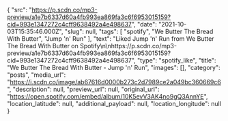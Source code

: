 {
  "src": "https://p.scdn.co/mp3-preview/a1e7b6337d60a4fb993ea869fa3c6f6953015159?cid=993e1347272c4cff9638492a4e498637",
  "date": "2021-10-03T15:35:46.000Z",
  "slug": null,
  "tags": [
    "spotify",
    "We Butter The Bread With Butter",
    "Jump 'n' Run"
  ],
  "text": "Liked Jump 'n' Run from We Butter The Bread With Butter on Spotify\n\nhttps://p.scdn.co/mp3-preview/a1e7b6337d60a4fb993ea869fa3c6f6953015159?cid=993e1347272c4cff9638492a4e498637",
  "type": "spotify_like",
  "title": "We Butter The Bread With Butter - Jump 'n' Run",
  "images": [],
  "category": "posts",
  "media_url": "https://i.scdn.co/image/ab67616d0000b273c2d7989ce2a049bc360669c6",
  "description": null,
  "preview_url": null,
  "original_url": "https://open.spotify.com/embed/album/10K5evV3AK4no9gQ3AnnYE",
  "location_latitude": null,
  "additional_payload": null,
  "location_longitude": null
}